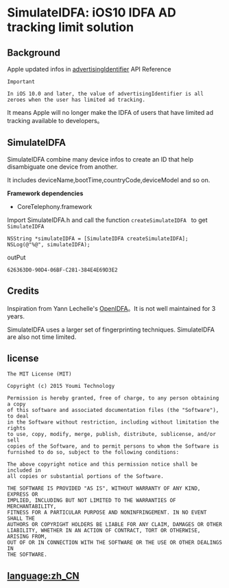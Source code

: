 SimulateIDFA: iOS10 IDFA AD tracking limit solution
==

## Background

Apple updated infos in [advertisingIdentifier](https://developer.apple.com/reference/adsupport/asidentifiermanager/1614151-advertisingidentifier) API Reference

```
Important

In iOS 10.0 and later, the value of advertisingIdentifier is all zeroes when the user has limited ad tracking.
```

It means Apple will no longer make the IDFA of users that have limited ad tracking available to developers。

## SimulateIDFA
SimulateIDFA combine many device infos to create an ID that help disambiguate one device from another. 

It includes deviceName,bootTime,countryCode,deviceModel and so on. 


**Framework dependencies**

* CoreTelephony.framework

Import SimulateIDFA.h and call the function `createSimulateIDFA ` to get `SimulateIDFA`

```
NSString *simulateIDFA = [SimulateIDFA createSimulateIDFA];
NSLog(@"%@", simulateIDFA);
```

outPut

```
626363D0-90D4-06BF-C281-384E4E69D3E2
```

## Credits
Inspiration from Yann Lechelle's [OpenIDFA](https://github.com/ylechelle/OpenIDFA)。It is not well maintained for 3 years.

SimulateIDFA uses a larger set of fingerprinting techniques. SimulateIDFA are also not time limited.

## license

```
The MIT License (MIT)

Copyright (c) 2015 Youmi Technology

Permission is hereby granted, free of charge, to any person obtaining a copy
of this software and associated documentation files (the "Software"), to deal
in the Software without restriction, including without limitation the rights
to use, copy, modify, merge, publish, distribute, sublicense, and/or sell
copies of the Software, and to permit persons to whom the Software is
furnished to do so, subject to the following conditions:

The above copyright notice and this permission notice shall be included in
all copies or substantial portions of the Software.

THE SOFTWARE IS PROVIDED "AS IS", WITHOUT WARRANTY OF ANY KIND, EXPRESS OR
IMPLIED, INCLUDING BUT NOT LIMITED TO THE WARRANTIES OF MERCHANTABILITY,
FITNESS FOR A PARTICULAR PURPOSE AND NONINFRINGEMENT. IN NO EVENT SHALL THE
AUTHORS OR COPYRIGHT HOLDERS BE LIABLE FOR ANY CLAIM, DAMAGES OR OTHER
LIABILITY, WHETHER IN AN ACTION OF CONTRACT, TORT OR OTHERWISE, ARISING FROM,
OUT OF OR IN CONNECTION WITH THE SOFTWARE OR THE USE OR OTHER DEALINGS IN
THE SOFTWARE.
```

## [language:zh_CN](https://github.com/youmi/SimulateIDFA/wiki/%E4%B8%AD%E6%96%87%E8%AF%B4%E6%98%8E%E6%96%87%E6%A1%A3)
